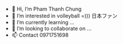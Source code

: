 - 👋 Hi, I’m Pham Thanh Chung
- 👀 I’m interested in volleyball =))) 日本ファン
- 🌱 I’m currently learning ...
- 💞️ I’m looking to collaborate on ...
- 📫 Contact 0971751698

<!---
chungpt-0357/chungpt-0357 is a ✨ special ✨ repository because its `README.md` (this file) appears on your GitHub profile.
You can click the Preview link to take a look at your changes.
--->
